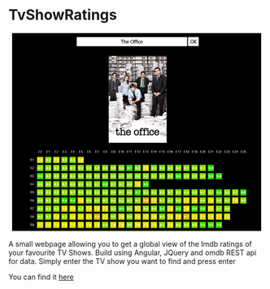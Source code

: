 # TvShowRatings

<p align="center">
<img src="https://github.com/RubenGres/TvShowRatings/blob/master/example_the_office.png?raw=true" height="390">
</p>

A small webpage allowing you to get a global view of the Imdb ratings of your favourite TV Shows.
Build using Angular, JQuery and omdb REST api for data.
Simply enter the TV show you want to find and press enter

You can find it [here](https://rubengres.github.io/TvShowRatings/index.html)
